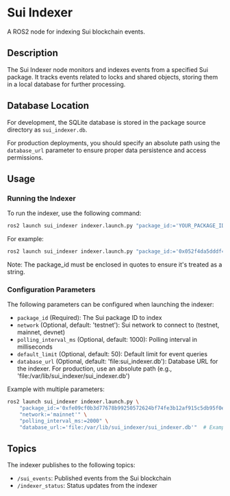 # Sui Indexer

A ROS2 node for indexing Sui blockchain events.

## Description

The Sui Indexer node monitors and indexes events from a specified Sui package. It tracks events related to locks and shared objects, storing them in a local database for further processing.

## Database Location

For development, the SQLite database is stored in the package source directory as `sui_indexer.db`. 

For production deployments, you should specify an absolute path using the `database_url` parameter to ensure proper data persistence and access permissions.

## Usage

### Running the Indexer

To run the indexer, use the following command:

```bash
ros2 launch sui_indexer indexer.launch.py "package_id:='YOUR_PACKAGE_ID'"
```

For example:
```bash
ros2 launch sui_indexer indexer.launch.py "package_id:='0x052f4da5dddf486da555e6c6aea3818e8d8206931f74f7441be5417cf9eeb070'"
```

Note: The package_id must be enclosed in quotes to ensure it's treated as a string.

### Configuration Parameters

The following parameters can be configured when launching the indexer:

- `package_id` (Required): The Sui package ID to index
- `network` (Optional, default: 'testnet'): Sui network to connect to (testnet, mainnet, devnet)
- `polling_interval_ms` (Optional, default: 1000): Polling interval in milliseconds
- `default_limit` (Optional, default: 50): Default limit for event queries
- `database_url` (Optional, default: 'file:sui_indexer.db'): Database URL for the indexer. For production, use an absolute path (e.g., 'file:/var/lib/sui_indexer/sui_indexer.db')

Example with multiple parameters:
```bash
ros2 launch sui_indexer indexer.launch.py \
    "package_id:='0xfe09cf0b3d77678b99250572624bf74fe3b12af915c5db95f0ed5d755612eb68'" \
    "network:='mainnet'" \
    "polling_interval_ms:=2000" \
    "database_url:='file:/var/lib/sui_indexer/sui_indexer.db'"  # Example production path
```

## Topics

The indexer publishes to the following topics:
- `/sui_events`: Published events from the Sui blockchain
- `/indexer_status`: Status updates from the indexer 